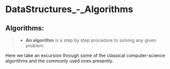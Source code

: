 # DataStructures_-_Algorithms
## Algorithms:

> * **An algorithm** is a step by step procedure to solving any given problem.

Here we take an excursion through some of the classical computer-science algorithms and the commonly used ones presently.
